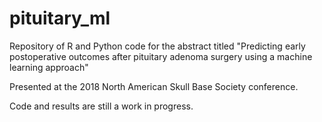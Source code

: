 # pituitary_ml

Repository of R and Python code for the abstract titled "Predicting early postoperative outcomes after pituitary adenoma surgery using a machine learning approach"

Presented at the 2018 North American Skull Base Society conference. 

Code and results are still a work in progress. 

